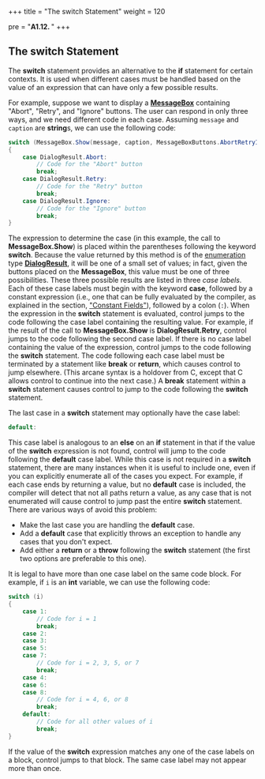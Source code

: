 +++
title = "The switch Statement"
weight = 120

pre = "<b>A1.12. </b>"
+++

## The **switch** Statement

The **switch** statement provides an alternative to the **if** statement for certain contexts. It is used when different cases must be handled based on the value of an expression that can have only a few possible results.

For example, suppose we want to display a [**MessageBox**](/io/dialogs/message-boxes) containing "Abort", "Retry", and "Ignore" buttons. The user can respond in only three ways, and we need different code in each case. Assuming `message` and `caption` are **string**s, we can use the following code:

```c#
switch (MessageBox.Show(message, caption, MessageBoxButtons.AbortRetryIgnore))
{
    case DialogResult.Abort:
        // Code for the "Abort" button
        break;
    case DialogResult.Retry:
        // Code for the "Retry" button
        break;
    case DialogResult.Ignore:
        // Code for the "Ignore" button
        break;
}
```

The expression to determine the case (in this example, the call to **MessageBox.Show**) is placed within the parentheses following the keyword **switch**. Because the value returned by this method is of the [enumeration](/appendix/syntax/enumerations) type [**DialogResult**](https://learn.microsoft.com/en-us/dotnet/api/system.windows.forms.dialogresult?view=windowsdesktop-6.0), it will be one of a small set of values; in fact, given the buttons placed on the **MessageBox**, this value must be one of three possibilities. These three possible results are listed in three *case labels*. Each of these case labels must begin with the keyword **case**, followed by a constant expression (i.e., one that can be fully evaluated by the compiler, as explained in the section, ["Constant Fields"](/appendix/syntax/const)), followed by a colon (`:`). When the expression in the **switch** statement is evaluated, control jumps to the code following the case label containing the resulting value. For example, if the result of the call to **MessageBox.Show** is **DialogResult.Retry**, control jumps to the code following the second case label. If there is no case label containing the value of the expression, control jumps to the code following the **switch** statement. The code following each case label must be terminated by a statement like **break** or **return**, which causes control to jump elsewhere. (This arcane syntax is a holdover from C, except that C allows control to continue into the next case.) A **break** statement within a **switch** statement causes control to jump to the code following the **switch** statement.

The last case in a **switch** statement may optionally have the case label:

```c#
default:
```

This case label is analogous to an **else** on an **if** statement in that if the value of the **switch** expression is not found, control will jump to the code following the **default** case label. While this case is not required in a **switch** statement, there are many instances when it is useful to include one, even if you can explicitly enumerate all of the cases you expect. For example, if each case ends by returning a value, but no **default** case is included, the compiler will detect that not all paths return a value, as any case that is not enumerated will cause control to jump past the entire **switch** statement. There are various ways of avoid this problem:

- Make the last case you are handling the **default** case.
- Add a **default** case that explicitly throws an exception to handle any cases that you don't expect.
- Add either a **return** or a **throw** following the **switch** statement (the first two options are preferable to this one).

It is legal to have more than one case label on the same code block. For example, if `i` is an **int** variable, we can use the following code:

```c#
switch (i)
{
    case 1:
        // Code for i = 1
        break;
    case 2:
    case 3:
    case 5:
    case 7:
        // Code for i = 2, 3, 5, or 7
        break;
    case 4:
    case 6:
    case 8:
        // Code for i = 4, 6, or 8
        break;
    default:
        // Code for all other values of i
        break;
}
```

If the value of the **switch** expression matches any one of the case labels on a block, control jumps to that block. The same case label may not appear more than once.
